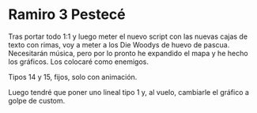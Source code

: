 # Ramiro 3 Pestecé

Tras portar todo 1:1 y luego meter el nuevo script con las nuevas cajas de texto con rimas, voy a meter a los Die Woodys de huevo de pascua. Necesitarán música, pero por lo pronto he expandido el mapa y he hecho los gráficos. Los colocaré como enemigos.

Tipos 14 y 15, fijos, solo con animación.

Luego tendré que poner uno lineal tipo 1 y, al vuelo, cambiarle el gráfico a golpe de custom.

